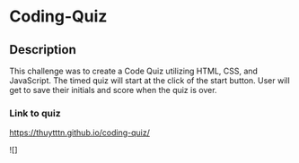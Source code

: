 # Coding-Quiz

## Description
This challenge was to create a Code Quiz utilizing HTML, CSS, and JavaScript.  The timed quiz will start at the click of the start button.  User will get to save their initials and score when the quiz is over.

### Link to quiz
https://thuytttn.github.io/coding-quiz/

![]
